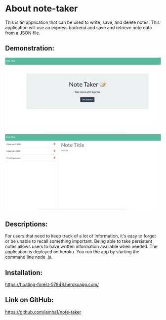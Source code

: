 # About note-taker
This is an application that can be used to write, save, and delete notes. This application will use an express backend and save and retrieve note data from a JSON file.

## Demonstration:
![The note](img/note1.jpg)
![The note 2](img/note2.jpg)

## Descriptions:
For users that need to keep track of a lot of information, it's easy to forget or be unable to recall something important. Being able to take persistent notes allows users to have written information available when needed. The application is deployed on heroku. You run the app by starting the command line node .js. 

## Installation: 
https://floating-forest-57848.herokuapp.com/

## Link on GitHub:
https://github.com/iamha1/note-taker
